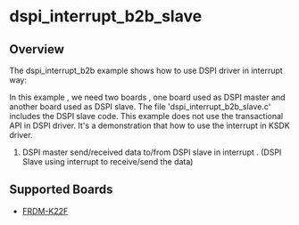 # dspi_interrupt_b2b_slave

## Overview
The dspi_interrupt_b2b example shows how to use DSPI driver in interrupt way:

In this example , we need two boards , one board used as DSPI master and another board used as DSPI slave.
The file 'dspi_interrupt_b2b_slave.c' includes the DSPI slave code.
This example does not use the transactional API in DSPI driver. It's a demonstration that how to use the interrupt in KSDK driver.

1. DSPI master send/received data to/from DSPI slave in interrupt . (DSPI Slave using interrupt to receive/send the data)

## Supported Boards
- [FRDM-K22F](../../../../_boards/frdmk22f/driver_examples/dspi/interrupt_b2b/slave/example_board_readme.md)
